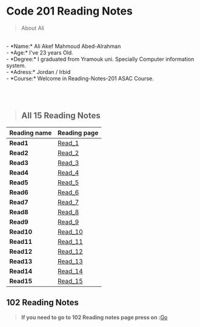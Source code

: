 # Code 201 Reading Notes

>About Ali 
<br>
- *Name:* Ali Akef Mahmoud Abed-Alrahman <br>
- *Age:* I've 23 years Old. <br>
- *Degree:* I graduated from Yramouk uni. Specially Computer information system. <br>
- *Adress:* Jordan / Irbid<br>
- *Course:* Welcome in Reading-Notes-201 ASAC Course.

<br><br>

>## All 15 Reading Notes 
Reading name       | Reading page
------------------ | -----------------
**Read1**          | [Read_1](Read1.md)
**Read2**          | [Read_2](Read2.md)
**Read3**          | [Read_3](Read3.md)
**Read4**          | [Read_4](Read4.md)
**Read5**          | [Read_5](Read5.md)
**Read6**          | [Read_6](Read6.md)
**Read7**          | [Read_7](Read7.md)
**Read8**          | [Read_8](Read8.md)
**Read9**          | [Read_9](Read9.md)
**Read10**         | [Read_10](Read10.md)
**Read11**         | [Read_11](Read11.md)
**Read12**         | [Read_12](Read12.md)
**Read13**         | [Read_13](Read13.md)
**Read14**         | [Read_14](Read14.md)
**Read15**         | [Read_15](Read15.md)


## 102 Reading Notes
>**If you need to go to 102 Reading notes page press on :**[Go](https://alishiyyab.github.io/Reading-notes/)